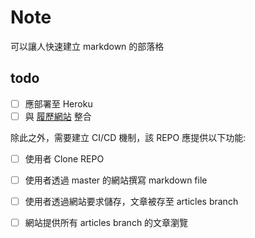 # Note
可以讓人快速建立 markdown 的部落格

## todo
 - [ ] 應部署至 Heroku
 - [ ] 與 [履歷網站] 整合

除此之外，需要建立 CI/CD 機制，該 REPO 應提供以下功能:
 - [ ] 使用者 Clone REPO
 - [ ] 使用者透過  master 的網站撰寫 markdown file
 - [ ] 使用者透過網站要求儲存，文章被存至 articles branch
 - [ ] 網站提供所有 articles branch 的文章瀏覽


[履歷網站]: https://github.com/neslxzhen/self
